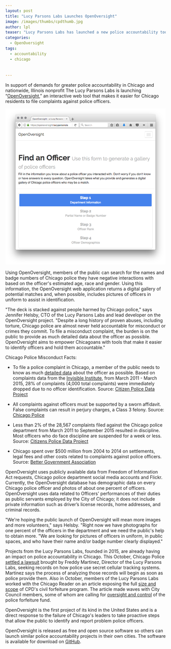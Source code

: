 ```yaml
---
layout: post
title: "Lucy Parsons Labs Launches OpenOversight"
image: /images/thumbs/cpdthumb.jpg
author: lpl
teaser: "Lucy Parsons Labs has launched a new police accountability tool -- OpenOversight -- based on public records and open source data collection on Chicago Police "
categories:
  - OpenOversight
tags:
  - accountability
  - chicago


---
```



In support of demands for greater police accountability in Chicago and nationwide, Illinois nonprofit The Lucy Parsons Labs is launching “[OpenOversight](https://openoversight.lucyparsonslabs.com/),” an interactive web tool that makes it easier for Chicago residents to file complaints against police officers. 

![prtt](/images/OpenOversight.png)

Using OpenOversight, members of the public can search for the names and badge numbers of Chicago police they have negative interactions with based on the officer's estimated age, race and gender. Using this information, the OpenOversight web application returns a digital gallery of potential matches and, when possible, includes pictures of officers in uniform to assist in identification.

"The deck is stacked against people harmed by Chicago police," says Jennifer Helsby, CTO of the Lucy Parsons Labs and lead developer on the OpenOversight project. "Despite a long history of proven abuses, including torture, Chicago police are almost never held accountable for misconduct or crimes they commit. To file a misconduct complaint, the burden is on the public to provide as much detailed data about the officer as possible. OpenOversight aims to empower Chicagoans with tools that make it easier to identify officers and hold them accountable." 
 
Chicago Police Misconduct Facts:

* To file a police complaint in Chicago, a member of the public needs to know as much [detailed data](http://ipraportal.iprachicago.org/pls/htmldb/f?p=1503:12:5406784243929236) about the officer as possible. Based on complaints data from the [Invisible Institute](http://invisible.institute/), from March 2011 - March 2015, 28% of complaints (4,000 total complaints) were immediately dropped due to no officer identification. Source: [Citizen Police Data Project](https://cpdp.co/data/D8or5A/only-20525-28595-have-id-for-the-accused-officer)

* All complaints against officers must be supported by a sworn affidavit. False complaints can result in perjury charges, a Class 3 felony. Source: [Chicago Police](https://web.archive.org/web/20160829203856/http://home.chicagopolice.org/inside-the-cpd/internal-affairs-division/the-complaint/)

* Less than 2% of the 28,567 complaints filed against the Chicago police department from March 2011 to September 2015 resulted in discipline. Most officers who do face discipline are suspended for a week or less. Source: [Citizens Police Data Project](http://cpdb.co/data/D1zdwL/citizens-police-data-project)

* Chicago spent over $500 million from 2004 to 2014 on settlements, legal fees and other costs related to complaints against police officers. Source: [Better Government Association](http://www.bettergov.org/news/beyond-burge)
 
OpenOversight uses publicly available data from Freedom of Information Act requests, Chicago police department social media accounts and Flickr. Currently, the OpenOversight database has demographic data on every Chicago police officer and photos of about one percent of officers. OpenOversight uses data related to Officers' performances of their duties as public servants employed by the City of Chicago; it does not include private information such as driver’s license records, home addresses, and criminal records.
 
"We're hoping the public launch of OpenOversight will mean more images and more volunteers," says Helsby. "Right now we have photographs for one percent of the officers in the department and we need the public's help to obtain more. "We are looking for pictures of officers in uniform, in public spaces, and who have their name and/or badge number clearly displayed."
 
Projects from the Lucy Parsons Labs, founded in 2015, are already having an impact on police accountability in Chicago. This October, Chicago Police [settled a lawsuit](http://chicago.suntimes.com/politics/cpd-settles-lawsuit-seeking-records-on-secret-cellular-trackers/) brought by Freddy Martinez, Director of the Lucy Parsons Labs, seeking records on how police use secret cellular tracking systems. Martinez says the process of analyzing those records will begin as soon as police provide them. Also in October, members of the Lucy Parsons Labs worked with the Chicago Reader on an article exposing the full [size and scope](http://www.chicagoreader.com/chicago/police-department-civil-forfeiture-investigation/Content?oid=23728922) of CPD's civil forfeiture program. The article made waves with City Council members, some of whom are calling for [oversight and control](http://www.chicagoreader.com/Bleader/archives/2016/10/03/city-hall-reacts-to-reader-revelations-about-the-chicago-police-departments-secret-budget) of the police forfeiture fund.

OpenOversight is the first project of its kind in the United States and is a direct response to the failure of Chicago's leaders to take proactive steps that allow the public to identify and report problem police officers.

OpenOversight is released as free and open source software so others can launch similar police accountability projects in their own cities. The software is available for download on [GitHub](https://github.com/lucyparsons/OpenOversight). 
